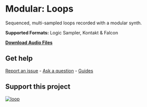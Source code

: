 # Modular: Loops
 
Sequenced, multi-sampled loops recorded with a modular synth.

**Supported Formats:** Logic Sampler, Kontakt & Falcon

**[Download Audio Files](https://github.com/publicsamples/Modular-Loops/releases/tag/1.0)**

## **Get help**

[Report an issue](https://github.com/publicsamples/home/issues) - [Ask a question](https://github.com/publicsamples/home/discussions) - [Guides](https://github.com/publicsamples/home/wiki)

## **Support this project**

[
![loop](https://www.modularsamples.com/img/ulp.jpg)
](https://www.modularsamples.com/untitled-loop-project/)

